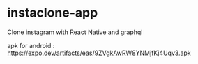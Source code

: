 # instaclone-app

Clone instagram with React Native and graphql

apk for android : https://expo.dev/artifacts/eas/9ZVgkAwRW8YNMjfKj4Uqv3.apk
